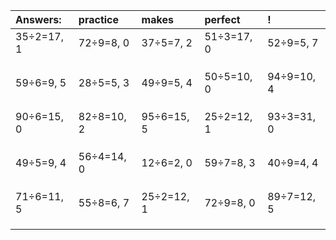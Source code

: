 | Answers: | practice | makes | perfect | ! |
| :--- | :--- | :--- | :--- | :--- |
| 35÷2=17, 1 | 72÷9=8, 0 | 37÷5=7, 2 | 51÷3=17, 0 | 52÷9=5, 7 | 
|   |   |   |   |   | 
|   |   |   |   |   | 
|   |   |   |   |   | 
| 59÷6=9, 5 | 28÷5=5, 3 | 49÷9=5, 4 | 50÷5=10, 0 | 94÷9=10, 4 | 
|   |   |   |   |   | 
|   |   |   |   |   | 
|   |   |   |   |   | 
| 90÷6=15, 0 | 82÷8=10, 2 | 95÷6=15, 5 | 25÷2=12, 1 | 93÷3=31, 0 | 
|   |   |   |   |   | 
|   |   |   |   |   | 
|   |   |   |   |   | 
| 49÷5=9, 4 | 56÷4=14, 0 | 12÷6=2, 0 | 59÷7=8, 3 | 40÷9=4, 4 | 
|   |   |   |   |   | 
|   |   |   |   |   | 
|   |   |   |   |   | 
| 71÷6=11, 5 | 55÷8=6, 7 | 25÷2=12, 1 | 72÷9=8, 0 | 89÷7=12, 5 | 
|   |   |   |   |   | 
|   |   |   |   |   | 
|   |   |   |   |   | 
